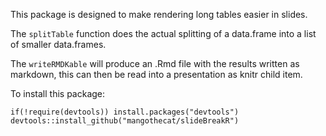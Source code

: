<!-- README.md is generated from README.Rmd. Please edit that file -->
This package is designed to make rendering long tables easier in slides.

The `splitTable` function does the actual splitting of a data.frame into a list of smaller data.frames.

The `writeRMDKable` will produce an .Rmd file with the results written as markdown, this can then be read into a presentation as knitr child item.

To install this package:

    if(!require(devtools)) install.packages("devtools")
    devtools::install_github("mangothecat/slideBreakR")
